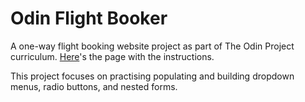 # Odin Flight Booker

A one-way flight booking website project as part of The Odin Project curriculum. [Here](https://www.theodinproject.com/lessons/ruby-on-rails-flight-booker)'s the page with the instructions.

This project focuses on practising populating and building dropdown menus, radio buttons, and nested forms.